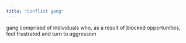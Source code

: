 ```yaml
---
title: "Conflict gang"
---
```

gang comprised of individuals who, as a result of blocked opportunities, feel frustrated and turn to aggression

